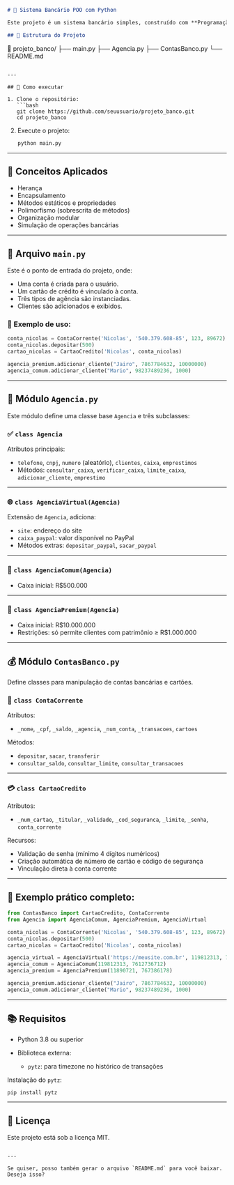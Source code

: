 ```markdown
# 💼 Sistema Bancário POO com Python

Este projeto é um sistema bancário simples, construído com **Programação Orientada a Objetos (POO)** em Python. Ele simula agências, contas correntes e cartões de crédito com funcionalidades reais, como transferências, saques, depósitos e gerenciamento de clientes.

## 📂 Estrutura do Projeto

```

📁 projeto\_banco/
├── main.py
├── Agencia.py
├── ContasBanco.py
└── README.md

````

---

## 🚀 Como executar

1. Clone o repositório:
   ```bash
   git clone https://github.com/seuusuario/projeto_banco.git
   cd projeto_banco
````

2. Execute o projeto:

   ```bash
   python main.py
   ```

---

## 🧠 Conceitos Aplicados

* Herança
* Encapsulamento
* Métodos estáticos e propriedades
* Polimorfismo (sobrescrita de métodos)
* Organização modular
* Simulação de operações bancárias

---

## 📝 Arquivo `main.py`

Este é o ponto de entrada do projeto, onde:

* Uma conta é criada para o usuário.
* Um cartão de crédito é vinculado à conta.
* Três tipos de agência são instanciadas.
* Clientes são adicionados e exibidos.

### 🔁 Exemplo de uso:

```python
conta_nicolas = ContaCorrente('Nicolas', '540.379.608-85', 123, 89672)
conta_nicolas.depositar(500)
cartao_nicolas = CartaoCredito('Nicolas', conta_nicolas)

agencia_premium.adicionar_cliente("Jairo", 7867784632, 10000000)
agencia_comum.adicionar_cliente("Mario", 98237489236, 1000)
```

---

## 🏦 Módulo `Agencia.py`

Este módulo define uma classe base `Agencia` e três subclasses:

### ✅ `class Agencia`

Atributos principais:

* `telefone`, `cnpj`, `numero` (aleatório), `clientes`, `caixa`, `emprestimos`
* Métodos: `consultar_caixa`, `verificar_caixa`, `limite_caixa`, `adicionar_cliente`, `emprestimo`

---

### 🌐 `class AgenciaVirtual(Agencia)`

Extensão de `Agencia`, adiciona:

* `site`: endereço do site
* `caixa_paypal`: valor disponível no PayPal
* Métodos extras: `depositar_paypal`, `sacar_paypal`

---

### 🏢 `class AgenciaComum(Agencia)`

* Caixa inicial: R\$500.000

---

### 💎 `class AgenciaPremium(Agencia)`

* Caixa inicial: R\$10.000.000
* Restrições: só permite clientes com patrimônio ≥ R\$1.000.000

---

## 💰 Módulo `ContasBanco.py`

Define classes para manipulação de contas bancárias e cartões.

### 🧾 `class ContaCorrente`

Atributos:

* `_nome`, `_cpf`, `_saldo`, `_agencia`, `_num_conta`, `_transacoes`, `cartoes`

Métodos:

* `depositar`, `sacar`, `transferir`
* `consultar_saldo`, `consultar_limite`, `consultar_transacoes`

---

### 💳 `class CartaoCredito`

Atributos:

* `_num_cartao`, `_titular`, `_validade`, `_cod_seguranca`, `_limite`, `_senha`, `conta_corrente`

Recursos:

* Validação de senha (mínimo 4 dígitos numéricos)
* Criação automática de número de cartão e código de segurança
* Vinculação direta à conta corrente

---

## 📌 Exemplo prático completo:

```python
from ContasBanco import CartaoCredito, ContaCorrente
from Agencia import AgenciaComum, AgenciaPremium, AgenciaVirtual 

conta_nicolas = ContaCorrente('Nicolas', '540.379.608-85', 123, 89672)
conta_nicolas.depositar(500)
cartao_nicolas = CartaoCredito('Nicolas', conta_nicolas)

agencia_virtual = AgenciaVirtual('https://meusite.com.br', 119812313, 7612736712)
agencia_comum = AgenciaComum(119812313, 7612736712)
agencia_premium = AgenciaPremium(11890721, 767386178)

agencia_premium.adicionar_cliente("Jairo", 7867784632, 10000000)
agencia_comum.adicionar_cliente("Mario", 98237489236, 1000)
```

---

## 📚 Requisitos

* Python 3.8 ou superior
* Biblioteca externa:

  * `pytz`: para timezone no histórico de transações

Instalação do `pytz`:

```bash
pip install pytz
```

---

## 📄 Licença

Este projeto está sob a licença MIT.

```

---

Se quiser, posso também gerar o arquivo `README.md` para você baixar. Deseja isso?
```
